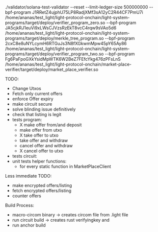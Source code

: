 ./validator/solana-test-validator --reset --limit-ledger-size 500000000 --bpf-program J1RRetZ4ujphU75LP8RadjXMf3sA12yC2R44CF7PmU7i /home/ananas/test_light/light-protocol-onchain/light-system-programs/target/deploy/verifier_program_zero.so --bpf-program JA5cjkRJ1euVi9xLWsCJVzsRzEkT8vcC4rqw9sVAo5d6 /home/ananas/test_light/light-protocol-onchain/light-system-programs/target/deploy/merkle_tree_program.so --bpf-program 2cxC8e8uNYLcymH6RTGuJs3N8fXGkwmMpw45pY65Ay86 /home/ananas/test_light/light-protocol-onchain/light-system-programs/target/deploy/verifier_program_two.so --bpf-program Fg6PaFpoGXkYsidMpWTK6W2BeZ7FEfcYkg476zPFsLnS /home/ananas/test_light/light-protocol-onchain/market-place-verifier/target/deploy/market_place_verifier.so

TODO:

- Change Utxos
- Fetch only current offers
- enforce Offer expiry
- make circuit secure
- solve blinding issue definitively
- check that listing is legit
- tests program:
  - X make offer from/and deposit
  - make offer from utxo
  - X take offer to utxo
  - take offer and withdraw
  - cancel offer and withdraw
  - X cancel offer to utxo
- tests circuit:
- unit tests helper functions:
  - for every static function in MarketPlaceClient

Less immediate TODO:

- make encrypted offers/listing
- fetch encrypted offers/listing
- counter offers

Build Process:

- macro-circom binary -> creates circom file from .light file
- run circuit build -> creates rust verifyingkey and
- run anchor build
